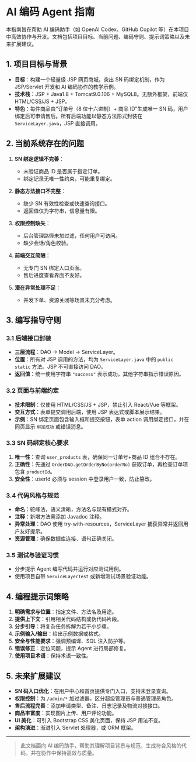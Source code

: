# AI 编码 Agent 指南

本指南旨在帮助 AI 编码助手（如 OpenAI Codex、GitHub Copilot 等）在本项目中高效协作与开发。文档包括项目目标、当前问题、编码守则、提示词策略以及未来扩展建议。

## 1. 项目目标与背景

* **目标**：构建一个轻量级 JSP 网页商城，突出 SN 码绑定机制，作为 JSP/Servlet 开发和 AI 编码协作的教学示例。
* **技术栈**：JSP + Java1.8 + Tomcat9.0.106 + MySQL8。无额外框架，前端仅 HTML/CSS/JS + JSP。
* **特色**：每件商品由“订单号（8 位十六进制）+ 商品 ID”生成唯一 SN 码，用户绑定后可申请售后。所有后端功能以静态方法形式封装在 `ServiceLayer.java`，JSP 直接调用。

## 2. 当前系统存在的问题

1. **SN 绑定逻辑不完善**：

   * 未验证商品 ID 是否属于指定订单。
   * 绑定记录无唯一性约束，可能重复绑定。
2. **静态方法接口不完整**：

   * 缺少 SN 有效性检查或快速查询接口。
   * 返回值仅为字符串，信息量有限。
3. **权限控制缺失**：

   * 后台管理路径未加过滤，任何用户可访问。
   * 缺少会话/角色校验。
4. **前端交互简陋**：

   * 无专门 SN 绑定入口页面。
   * 售后进度查看界面不友好。
5. **潜在异常处理不足**：

   * 并发下单、资源关闭等场景未充分考虑。

## 3. 编写指导守则

### 3.1 后端接口封装

* **三层流程**：DAO → Model → ServiceLayer。
* **位置**：所有对 JSP 调用的方法，均为 `ServiceLayer.java` 中的 `public static` 方法。JSP 不可直接访问 DAO。
* **返回值**：统一使用字符串 `"success"` 表示成功，其他字符串指示错误原因。

### 3.2 页面与前端约定

* **技术限制**：仅使用 HTML/CSS/JS + JSP，禁止引入 React/Vue 等框架。
* **交互方式**：表单提交调用后端，使用 JSP 表达式或脚本展示结果。
* **示例**：SN 绑定页面包含输入框和提交按钮，表单 action 调用绑定接口，并在同页显示 `绑定成功` 或错误消息。

### 3.3 SN 码绑定核心要求

1. **唯一性**：查询 `user_products` 表，确保同一订单号+商品 ID 组合不存在。
2. **正确性**：先通过 `OrderDAO.getOrderByNo(orderNo)` 获取订单，再检查订单项包含 `productId`。
3. **安全性**：userId 必须与 session 中登录用户一致，防止篡改。

### 3.4 代码风格与规范

* **命名**：驼峰法，语义清晰，方法名与现有模式对齐。
* **注释**：新增方法需添加 Javadoc 注释。
* **异常处理**：DAO 使用 try-with-resources，ServiceLayer 捕获异常并返回用户友好提示。
* **资源管理**：确保数据库连接、语句正确关闭。

### 3.5 测试与验证习惯

* 分步提示 Agent 编写代码并运行对应测试用例。
* 使用项目自带 `ServiceLayerTest` 或新增测试场景验证功能。

## 4. 编程提示词策略

1. **明确需求与位置**：指定文件、方法名及用途。
2. **提供上下文**：引用相关代码结构或伪代码片段。
3. **分步引导**：将复杂任务拆解为若干小步骤。
4. **示例输入/输出**：给出示例数据或格式。
5. **安全与性能要求**：强调预编译、SQL 注入防护等。
6. **错误修正**：定位问题，提示 Agent 进行局部修复。
7. **使用项目术语**：保持术语一致性。

## 5. 未来扩展建议

* **SN 码入口优化**：在用户中心和首页提供专门入口，支持未登录查询。
* **权限控制**：为 `/admin/*` 加过滤器，区分超级管理员与普通管理员角色。
* **售后流程完善**：添加申请类型、备注、日志记录及物流对接接口。
* **商品丰富度**：实现图片上传、用户评论功能。
* **UI 美化**：可引入 Bootstrap CSS 美化页面，保持 JSP 用法不变。
* **架构演进**：渐进引入 Servlet 处理器，或 ORM 框架。

---

> 此文档面向 AI 编码助手，帮助其理解项目背景与规范，生成符合风格的代码，并在协作中保持高效与质量。
